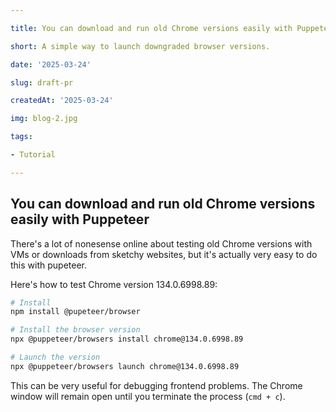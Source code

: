 ```yaml
---

title: You can download and run old Chrome versions easily with Puppeteer 

short: A simple way to launch downgraded browser versions. 

date: '2025-03-24'

slug: draft-pr

createdAt: '2025-03-24'

img: blog-2.jpg

tags:

- Tutorial

---
```


## You can download and run old Chrome versions easily with Puppeteer 

There's a lot of nonesense online about testing old Chrome versions with VMs or downloads from sketchy websites, but it's actually very easy to do this with pupeteer. 

Here's how to test Chrome version 134.0.6998.89: 

```bash
# Install 
npm install @pupeteer/browser

# Install the browser version
npx @puppeteer/browsers install chrome@134.0.6998.89

# Launch the version
npx @puppeteer/browsers launch chrome@134.0.6998.89

```

This can be very useful for debugging frontend problems. The Chrome window will remain open until you terminate the process (`cmd + c`). 
